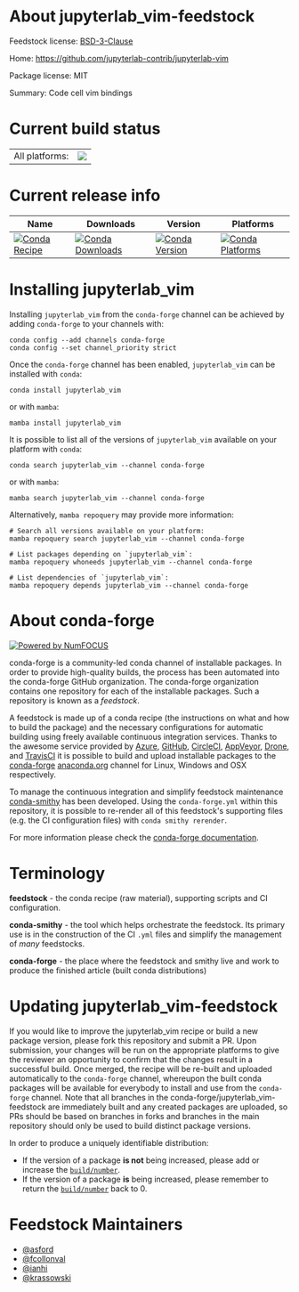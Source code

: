 About jupyterlab_vim-feedstock
==============================

Feedstock license: [BSD-3-Clause](https://github.com/conda-forge/jupyterlab_vim-feedstock/blob/main/LICENSE.txt)

Home: https://github.com/jupyterlab-contrib/jupyterlab-vim

Package license: MIT

Summary: Code cell vim bindings

Current build status
====================


<table><tr><td>All platforms:</td>
    <td>
      <a href="https://dev.azure.com/conda-forge/feedstock-builds/_build/latest?definitionId=12796&branchName=main">
        <img src="https://dev.azure.com/conda-forge/feedstock-builds/_apis/build/status/jupyterlab_vim-feedstock?branchName=main">
      </a>
    </td>
  </tr>
</table>

Current release info
====================

| Name | Downloads | Version | Platforms |
| --- | --- | --- | --- |
| [![Conda Recipe](https://img.shields.io/badge/recipe-jupyterlab_vim-green.svg)](https://anaconda.org/conda-forge/jupyterlab_vim) | [![Conda Downloads](https://img.shields.io/conda/dn/conda-forge/jupyterlab_vim.svg)](https://anaconda.org/conda-forge/jupyterlab_vim) | [![Conda Version](https://img.shields.io/conda/vn/conda-forge/jupyterlab_vim.svg)](https://anaconda.org/conda-forge/jupyterlab_vim) | [![Conda Platforms](https://img.shields.io/conda/pn/conda-forge/jupyterlab_vim.svg)](https://anaconda.org/conda-forge/jupyterlab_vim) |

Installing jupyterlab_vim
=========================

Installing `jupyterlab_vim` from the `conda-forge` channel can be achieved by adding `conda-forge` to your channels with:

```
conda config --add channels conda-forge
conda config --set channel_priority strict
```

Once the `conda-forge` channel has been enabled, `jupyterlab_vim` can be installed with `conda`:

```
conda install jupyterlab_vim
```

or with `mamba`:

```
mamba install jupyterlab_vim
```

It is possible to list all of the versions of `jupyterlab_vim` available on your platform with `conda`:

```
conda search jupyterlab_vim --channel conda-forge
```

or with `mamba`:

```
mamba search jupyterlab_vim --channel conda-forge
```

Alternatively, `mamba repoquery` may provide more information:

```
# Search all versions available on your platform:
mamba repoquery search jupyterlab_vim --channel conda-forge

# List packages depending on `jupyterlab_vim`:
mamba repoquery whoneeds jupyterlab_vim --channel conda-forge

# List dependencies of `jupyterlab_vim`:
mamba repoquery depends jupyterlab_vim --channel conda-forge
```


About conda-forge
=================

[![Powered by
NumFOCUS](https://img.shields.io/badge/powered%20by-NumFOCUS-orange.svg?style=flat&colorA=E1523D&colorB=007D8A)](https://numfocus.org)

conda-forge is a community-led conda channel of installable packages.
In order to provide high-quality builds, the process has been automated into the
conda-forge GitHub organization. The conda-forge organization contains one repository
for each of the installable packages. Such a repository is known as a *feedstock*.

A feedstock is made up of a conda recipe (the instructions on what and how to build
the package) and the necessary configurations for automatic building using freely
available continuous integration services. Thanks to the awesome service provided by
[Azure](https://azure.microsoft.com/en-us/services/devops/), [GitHub](https://github.com/),
[CircleCI](https://circleci.com/), [AppVeyor](https://www.appveyor.com/),
[Drone](https://cloud.drone.io/welcome), and [TravisCI](https://travis-ci.com/)
it is possible to build and upload installable packages to the
[conda-forge](https://anaconda.org/conda-forge) [anaconda.org](https://anaconda.org/)
channel for Linux, Windows and OSX respectively.

To manage the continuous integration and simplify feedstock maintenance
[conda-smithy](https://github.com/conda-forge/conda-smithy) has been developed.
Using the ``conda-forge.yml`` within this repository, it is possible to re-render all of
this feedstock's supporting files (e.g. the CI configuration files) with ``conda smithy rerender``.

For more information please check the [conda-forge documentation](https://conda-forge.org/docs/).

Terminology
===========

**feedstock** - the conda recipe (raw material), supporting scripts and CI configuration.

**conda-smithy** - the tool which helps orchestrate the feedstock.
                   Its primary use is in the construction of the CI ``.yml`` files
                   and simplify the management of *many* feedstocks.

**conda-forge** - the place where the feedstock and smithy live and work to
                  produce the finished article (built conda distributions)


Updating jupyterlab_vim-feedstock
=================================

If you would like to improve the jupyterlab_vim recipe or build a new
package version, please fork this repository and submit a PR. Upon submission,
your changes will be run on the appropriate platforms to give the reviewer an
opportunity to confirm that the changes result in a successful build. Once
merged, the recipe will be re-built and uploaded automatically to the
`conda-forge` channel, whereupon the built conda packages will be available for
everybody to install and use from the `conda-forge` channel.
Note that all branches in the conda-forge/jupyterlab_vim-feedstock are
immediately built and any created packages are uploaded, so PRs should be based
on branches in forks and branches in the main repository should only be used to
build distinct package versions.

In order to produce a uniquely identifiable distribution:
 * If the version of a package **is not** being increased, please add or increase
   the [``build/number``](https://docs.conda.io/projects/conda-build/en/latest/resources/define-metadata.html#build-number-and-string).
 * If the version of a package **is** being increased, please remember to return
   the [``build/number``](https://docs.conda.io/projects/conda-build/en/latest/resources/define-metadata.html#build-number-and-string)
   back to 0.

Feedstock Maintainers
=====================

* [@asford](https://github.com/asford/)
* [@fcollonval](https://github.com/fcollonval/)
* [@ianhi](https://github.com/ianhi/)
* [@krassowski](https://github.com/krassowski/)

